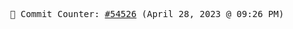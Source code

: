 <p align="center">
    <samp>
        📮 Commit Counter: <a href="https://github.com/Javascript-void0/Javascript-void0/commits/main">#54526</a> (April 28, 2023 @ 09:26 PM)
    </samp>
</p>
